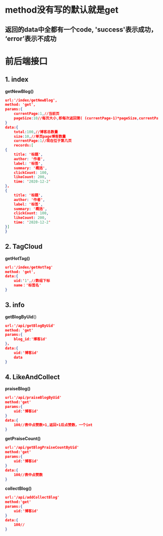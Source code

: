 # method没有写的默认就是get

## 返回的data中全都有一个code, 'success'表示成功， ‘error’表示不成功



# 前后端接口

## 1. index

**getNewBlog()**

```json
url:'/index/getNewBlog',
method: 'get',
params:{
    currentPage:1,//当前页
    pageSize:10//每页大小,即每次返回第( (currentPage-1)*pageSize,currentPage*pageSize)个博客，按时间排序
}
data:{
    total:100,//博客总数量
    size:10,//单页page博客数量
    currentPage:1//现在位于第几页
    records:[
{
    title: '标题',
 	author: '作者',
 	label: '标签', 
 	summary: '概括', 
 	clickCount: 100,
 	likeCount: 200,
 	time: '2020-12-2'
}，
{
    title: '标题',
 	author: '作者',
 	label: '标签', 
 	summary: '概括', 
 	clickCount: 100,
 	likeCount: 200,
 	time: '2020-12-2'
}]
}
```



## 2. TagCloud

**getHotTag()**

```json
url:'/index/getHotTag'
method: 'get',
data:{
    uid:'1',//数组下标
    name：'标签名'
}
```

## 3. info

**getBlogByUid**()

```json
url:'/api/getBlogByUid'
method: 'get'
params:{
    blog_id:'博客id'
}，
data:{
    uid:'博客id'
    data
}
```

## 4. LikeAndCollect

**praiseBlog()**

```json
url:'/api/praiseBlogByUid'
method:'get'
params:{
    uid:'博客id'
}
data:{
    100//表中点赞数+1,返回+1后点赞数，一个int
}
```

**getPraiseCount()**

```json
url:'/api/getBlogPraiseCountByUid'
method:'get'
params:{
    uid:'博客id'
}
data:{
    100//表中点赞数
}
```

**collectBlog()**

```json
url:'/api/addCollectBlog'
method:'get'
params:{
    uid:'博客id'
}
data:{
    100//
}
```

